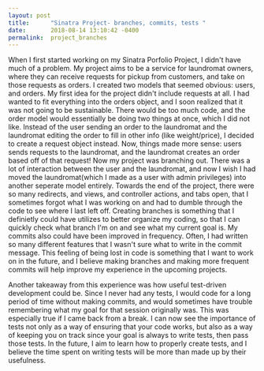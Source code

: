 ```yaml
---
layout: post
title:      "Sinatra Project- branches, commits, tests "
date:       2018-08-14 13:10:42 -0400
permalink:  project_branches
---
```



When I first started working on my Sinatra Porfolio Project, I didn't have much of a problem. My project aims to be a service for laundromat owners, where they can receive requests for pickup from customers, and take on those requests as orders. I created two models that seemed obvious: users, and orders. My first idea for the project didn't include requests at all. I had wanted to fit everything into the orders object, and I soon realized that it was not going to be sustainable. There would be too much code, and the order model would essentially be doing two things at once, which I did not like. Instead of the user sending an order to the laundromat and the laundromat editing the order to fill in other info (like weight/price), I decided to create a request object instead. Now, things made more sense: users sends requests to the laundromat, and the laundromat creates an order based off of that request! Now my project was branching out. There was a lot of interaction between the user and the laundromat, and now I wish I had moved the laundromat(which I made as a user with admin privileges) into another seperate model entirely. Towards the end of the project, there were so many redirects, and views, and controller actions, and tabs open, that I sometimes forgot what I was working on and had to dumble through the code to see where I last left off. Creating branches is something that I definietly could have utilizes to better organize my coding, so that I can quickly check what branch I'm on and see what my current goal is. My commits also could have been improved in frequency. Often, I had written so many different features that I wasn't sure what to write in the commit message. This feeling of being lost in code is something that I want to work on in the future, and I believe making branches and making more frequent commits will help improve my experience in the upcoming projects. 

Another takeaway from this experience was how useful test-driven development could be. Since I never had any tests, I would code for a long period of time without making commits, and would sometimes have trouble remembering what my goal for that session originally was. This was especially true if I came back from a break. I can now see the importance of tests not only as a way of ensuring that your code works, but also as a way of keeping you on track since your goal is always to write tests, then pass those tests. In the future, I aim to learn how to properly create tests, and I believe the time spent on writing tests will be more than made up by their usefulness. 
